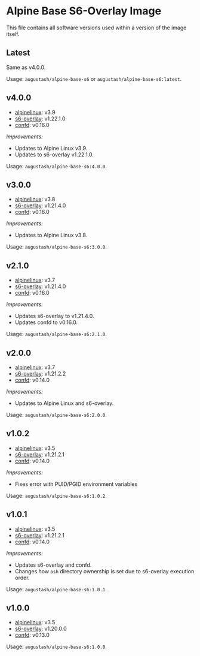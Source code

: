 # Alpine Base S6-Overlay Image

This file contains all software versions used within a version of the image itself.

## Latest

Same as v4.0.0.

Usage: `augustash/alpine-base-s6` or `augustash/alpine-base-s6:latest`.

## v4.0.0

- [alpinelinux](https://github.com/alpinelinux/docker-alpine/tree/v3.9): v3.9
- [s6-overlay](https://github.com/just-containers/s6-overlay/tree/v1.22.1.0): v1.22.1.0
- [confd](https://github.com/kelseyhightower/confd/tree/v0.16.0): v0.16.0

*Improvements:*

- Updates to Alpine Linux v3.9.
- Updates to s6-overlay v1.22.1.0.

Usage: `augustash/alpine-base-s6:4.0.0`.

## v3.0.0

- [alpinelinux](https://github.com/alpinelinux): v3.8
- [s6-overlay](https://github.com/just-containers/s6-overlay): v1.21.4.0
- [confd](https://github.com/kelseyhightower/confd): v0.16.0

*Improvements:*

- Updates to Alpine Linux v3.8.

Usage: `augustash/alpine-base-s6:3.0.0`.

## v2.1.0

- [alpinelinux](https://github.com/alpinelinux): v3.7
- [s6-overlay](https://github.com/just-containers/s6-overlay): v1.21.4.0
- [confd](https://github.com/kelseyhightower/confd): v0.16.0

*Improvements:*

- Updates s6-overlay to v1.21.4.0.
- Updates confd to v0.16.0.

Usage: `augustash/alpine-base-s6:2.1.0`.

## v2.0.0

- [alpinelinux](https://github.com/alpinelinux): v3.7
- [s6-overlay](https://github.com/just-containers/s6-overlay): v1.21.2.2
- [confd](https://github.com/kelseyhightower/confd/): v0.14.0

*Improvements:*

- Updates to Alpine Linux and s6-overlay.

Usage: `augustash/alpine-base-s6:2.0.0`.

## v1.0.2

- [alpinelinux](https://github.com/alpinelinux): v3.5
- [s6-overlay](https://github.com/just-containers/s6-overlay): v1.21.2.1
- [confd](https://github.com/kelseyhightower/confd/): v0.14.0

*Improvements:*

- Fixes error with PUID/PGID environment variables

Usage: `augustash/alpine-base-s6:1.0.2`.

## v1.0.1

- [alpinelinux](https://github.com/alpinelinux): v3.5
- [s6-overlay](https://github.com/just-containers/s6-overlay): v1.21.2.1
- [confd](https://github.com/kelseyhightower/confd/): v0.14.0

*Improvements:*

- Updates s6-overlay and confd.
- Changes how `ash` directory ownership is set due to s6-overlay execution order.

Usage: `augustash/alpine-base-s6:1.0.1`.

## v1.0.0

- [alpinelinux](https://github.com/alpinelinux): v3.5
- [s6-overlay](https://github.com/just-containers/s6-overlay): v1.20.0.0
- [confd](https://github.com/kelseyhightower/confd/): v0.13.0

Usage: `augustash/alpine-base-s6:1.0.0`.

